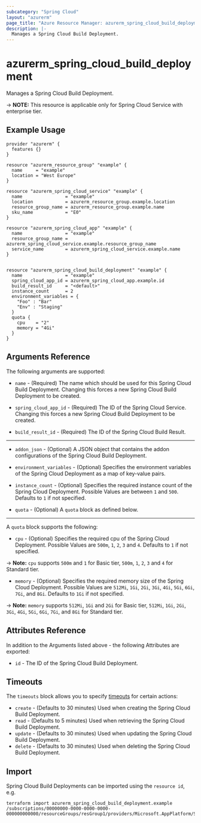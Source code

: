 ```yaml
---
subcategory: "Spring Cloud"
layout: "azurerm"
page_title: "Azure Resource Manager: azurerm_spring_cloud_build_deployment"
description: |-
  Manages a Spring Cloud Build Deployment.
---
```


# azurerm_spring_cloud_build_deployment

Manages a Spring Cloud Build Deployment.

-> **NOTE:** This resource is applicable only for Spring Cloud Service with enterprise tier.

## Example Usage

```hcl
provider "azurerm" {
  features {}
}

resource "azurerm_resource_group" "example" {
  name     = "example"
  location = "West Europe"
}

resource "azurerm_spring_cloud_service" "example" {
  name                = "example"
  location            = azurerm_resource_group.example.location
  resource_group_name = azurerm_resource_group.example.name
  sku_name            = "E0"
}

resource "azurerm_spring_cloud_app" "example" {
  name                = "example"
  resource_group_name = azurerm_spring_cloud_service.example.resource_group_name
  service_name        = azurerm_spring_cloud_service.example.name
}


resource "azurerm_spring_cloud_build_deployment" "example" {
  name                = "example"
  spring_cloud_app_id = azurerm_spring_cloud_app.example.id
  build_result_id     = "<default>"
  instance_count      = 2
  environment_variables = {
    "Foo" : "Bar"
    "Env" : "Staging"
  }
  quota {
    cpu    = "2"
    memory = "4Gi"
  }
}
```

## Arguments Reference

The following arguments are supported:

* `name` - (Required) The name which should be used for this Spring Cloud Build Deployment. Changing this forces a new Spring Cloud Build Deployment to be created.

* `spring_cloud_app_id` - (Required) The ID of the Spring Cloud Service. Changing this forces a new Spring Cloud Build Deployment to be created.

* `build_result_id` - (Required) The ID of the Spring Cloud Build Result.

---

* `addon_json` - (Optional) A JSON object that contains the addon configurations of the Spring Cloud Build Deployment.

* `environment_variables` - (Optional) Specifies the environment variables of the Spring Cloud Deployment as a map of key-value pairs.

* `instance_count` - (Optional) Specifies the required instance count of the Spring Cloud Deployment. Possible Values are between `1` and `500`. Defaults to `1` if not specified.

* `quota` - (Optional) A `quota` block as defined below.

---

A `quota` block supports the following:

* `cpu` - (Optional) Specifies the required cpu of the Spring Cloud Deployment. Possible Values are `500m`, `1`, `2`, `3` and `4`. Defaults to `1` if not specified.

-> **Note:** `cpu` supports `500m` and `1` for Basic tier, `500m`, `1`, `2`, `3` and `4` for Standard tier.

* `memory` - (Optional) Specifies the required memory size of the Spring Cloud Deployment. Possible Values are `512Mi`, `1Gi`, `2Gi`, `3Gi`, `4Gi`, `5Gi`, `6Gi`, `7Gi`, and `8Gi`. Defaults to `1Gi` if not specified.

-> **Note:** `memory` supports `512Mi`, `1Gi` and `2Gi` for Basic tier, `512Mi`, `1Gi`, `2Gi`, `3Gi`, `4Gi`, `5Gi`, `6Gi`, `7Gi`, and `8Gi` for Standard tier.

## Attributes Reference

In addition to the Arguments listed above - the following Attributes are exported: 

* `id` - The ID of the Spring Cloud Build Deployment.

## Timeouts

The `timeouts` block allows you to specify [timeouts](https://www.terraform.io/language/resources/syntax#operation-timeouts) for certain actions:

* `create` - (Defaults to 30 minutes) Used when creating the Spring Cloud Build Deployment.
* `read` - (Defaults to 5 minutes) Used when retrieving the Spring Cloud Build Deployment.
* `update` - (Defaults to 30 minutes) Used when updating the Spring Cloud Build Deployment.
* `delete` - (Defaults to 30 minutes) Used when deleting the Spring Cloud Build Deployment.

## Import

Spring Cloud Build Deployments can be imported using the `resource id`, e.g.

```shell
terraform import azurerm_spring_cloud_build_deployment.example /subscriptions/00000000-0000-0000-0000-000000000000/resourceGroups/resGroup1/providers/Microsoft.AppPlatform/Spring/spring1/apps/app1/deployments/deploy1
```

